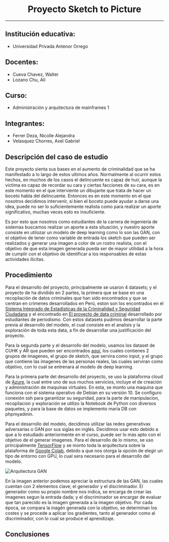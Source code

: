 <h1 align="center">Proyecto Sketch to Picture</h1>

---

## Institución educativa:

- Universidad Privada Antenor Orrego

## Docentes:

- Cueva Chavez, Walter
- Lozano Chu, Ali

## Curso:

- Administración y arquitectura de mainframes 1

## Integrantes:

- Ferrer Deza, Nicolle Alejandra
- Velasquez Chorres, Axel Gabriel

## Descripción del caso de estudio

Este proyecto sienta sus bases en el aumento de criminalidad que se ha manifestado a lo largo de estos ultimos años. Normalmente al ocurrir estos hechos, en muchos de los casos el delincuente es capaz de huir, aunque la victima es capaz de recordar su cara y ciertas facciones de su cara, es en este momento en el que interviente un dibujante que trata de hacer un boceto habla del delincuente. Entonces es en este momento en el que nosotros decidimos intervenir, si bien el boceto puede ayudar a darse una idea, puede no ser lo suficientemente realista como para realizar un aporte significativo, muchas veces esto es insuficiente. 

Es por esto que nosotros como estudiantes de la carrera de ingeniería de sistemas buscamos realizar un aporte a esta situación, y nuestro aporte consiste en utilozar un modelo de deep learning como lo son las GAN, con el objetivo de tener como variable de entrada los sketch que pueden ser realizados y generar una imagen a color de un rostro realista, con el objetivo de que esta imagen generada pueda ser de mayor utilidad a la hora de cumplir con el objetivo de identificar a los responsables de estas actividades ilicitas.

## Procedimiento

Para el desarrollo del proyecto, principalmente se usaron 4 datasets; y el proyecto de ha dividido en 2 partes, la primera que se base en una recopilación de datos criminales que han sido encontrados y que se centran en crimenes desarrollados en Perú, eston son los encontrados en el [Sistema Integrado de Estadisticas de la Criminalidad y Seguridad Ciudadana](http://datacrim.inei.gob.pe/panel/mapa) y el encontrado en [El proyecto de data criminal](https://inciudadana01.wixsite.com/datacriminal/base-de-datos) desarrollado por estudiantes de periodismo. Con estos datasets pudimos desarrollar la parte previa al desarrollo del modelo, el cual consiste en el analisis y la exploración de toda esta data, a fin de desarrollar una justificación del proyecto.

Para la segunda parte y el desarrollo del modelo, usamos los dataset de CUHK y AR que pueden ser encontrados [aquí](http://mmlab.ie.cuhk.edu.hk/archive/facesketch.html), los cuales contienes 2 grupos de imagenes, el grupo de sketch, que servira como input, y el grupo que contiene las imagenes de las personas reales, las cuales serviran como objetivo, con lo cual se entrenara al modelo de deep learning.

Para la primera parte del desarrollo del proyecto, se uso la plataforma cloud de [Azure](https://azure.microsoft.com/en-us/free/search/?&ef_id=CjwKCAjw1K75BRAEEiwAd41h1H9usN3bMFuz-8kDhYj0OVgOODf7i6OnaA5J8SDJwyxGyolhJbOMqRoCq08QAvD_BwE:G:s&OCID=AID2100093_SEM_CjwKCAjw1K75BRAEEiwAd41h1H9usN3bMFuz-8kDhYj0OVgOODf7i6OnaA5J8SDJwyxGyolhJbOMqRoCq08QAvD_BwE:G:s&dclid=CjgKEAjw1K75BRCyrLr7jv_W8lcSJADL7AOmrzE8SNawdyvgVxGHbO-ERpRJC89IXTuWOwj31nLXa_D_BwE), la cual entre uno de sus muchos servicios, incluye el de creación y administración de maquinas virtuales. En esta, se monto una maquina que funciona con el sistema operativo de Debian en su versión 10. Se configuro conexión ssh para garantizar su seguridad, para la parte de manipulacion, recopilacion y exploración se utilizo la Notebook de Python con diversos paquetes, y para la base de datos se implemento maria DB con phpmyadmin.

Para el desarrollo del modelo, decidimos utilizar las redes generativas adversarias o GAN por sus siglas en inglés. Decidimos usar esto debido a que a lo estudiado anteriormente en el curso, puede ser lo más apto con el objetivo de el generar imagenes. Para el desarrollo de lo mismo, se uso principalmente [TensorFlow](https://www.tensorflow.org/) y se monto toda la arquitectura sobre la plataforma de [Google Colab](https://colab.research.google.com/notebooks/intro.ipynb),  debido a que nos otorga la opción de elegir un tipo de entorno con GPU, lo cual sera necesario para el desarrollo del modelo.

![Arquitectura GAN](../Otros/Imagenes/GAN.png)

En la imagen anterior podemos apreciar la estructura de las GAN, las cuales cuentan con 2 elementos clave; el generador y el discriminador. El generador como su propio nombre nos indica, se encarga de crear las imagenes segun la entrada dada; y el discriminador se encargar de evaluar que tan parecido es la imagen generada a la imagen objetivo. Por cada época, se compara la inagén generada con la objetivo, se determinan los costes y se procede a aplicar los gradientes, tanto al generador como al discriminador, con lo cual se produce el aprendizaje.

## Conclusiones

